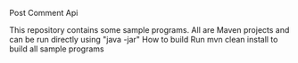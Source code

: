 Post Comment Api

This repository contains some sample programs. All are Maven projects and can be run directly using "java -jar"
How to build
Run mvn clean install to build all sample programs
